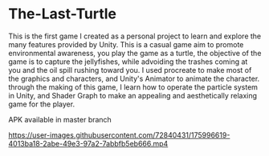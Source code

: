 # The-Last-Turtle

This is the first game I created as a personal project to learn and explore the many features provided by Unity. This is a casual game aim to promote environmental awareness, you play the game as a turtle, the objective of the game is to capture the jellyfishes, while advoiding the trashes coming at you and the oil spill rushing toward you. I used procreate to make most of the graphics and characters, and Unity's Animator to animate the character. through the making of this game, I learn how to operate the particle system in Unity, and Shader Graph to make an appealing and aesthetically relaxing game for the player. 

APK available in master branch

https://user-images.githubusercontent.com/72840431/175996619-4013ba18-2abe-49e3-97a2-7abbfb5eb666.mp4

